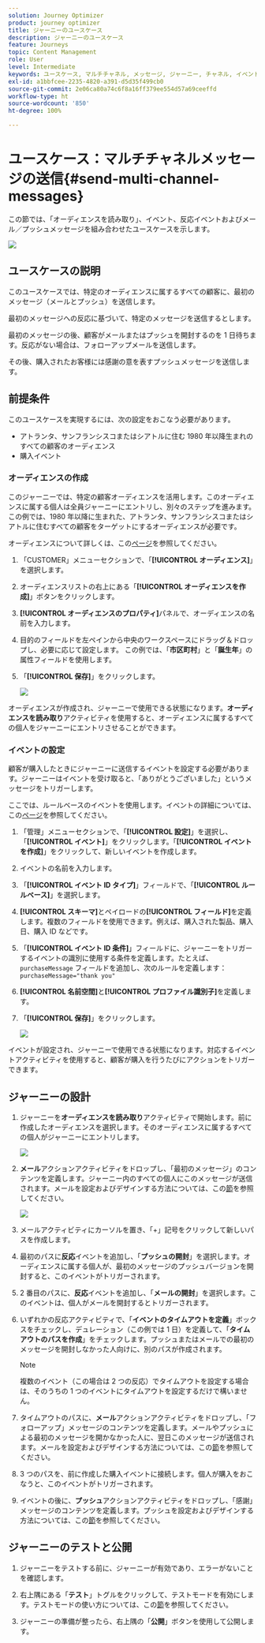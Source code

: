 ```yaml
---
solution: Journey Optimizer
product: journey optimizer
title: ジャーニーのユースケース
description: ジャーニーのユースケース
feature: Journeys
topic: Content Management
role: User
level: Intermediate
keywords: ユースケース, マルチチャネル, メッセージ, ジャーニー, チャネル, イベント, プッシュ
exl-id: a1bbfcee-2235-4820-a391-d5d35f499cb0
source-git-commit: 2e06ca80a74c6f8a16ff379ee554d57a69ceeffd
workflow-type: ht
source-wordcount: '850'
ht-degree: 100%

---
```


# ユースケース：マルチチャネルメッセージの送信{#send-multi-channel-messages}

この節では、「オーディエンスを読み取り」、イベント、反応イベントおよびメール／プッシュメッセージを組み合わせたユースケースを示します。

![](assets/jo-uc1.png)

## ユースケースの説明

このユースケースでは、特定のオーディエンスに属するすべての顧客に、最初のメッセージ（メールとプッシュ）を送信します。

最初のメッセージへの反応に基づいて、特定のメッセージを送信するとします。

最初のメッセージの後、顧客がメールまたはプッシュを開封するのを 1 日待ちます。反応がない場合は、フォローアップメールを送信します。

その後、購入されたお客様には感謝の意を表すプッシュメッセージを送信します。

## 前提条件

このユースケースを実現するには、次の設定をおこなう必要があります。

* アトランタ、サンフランシスコまたはシアトルに住む 1980 年以降生まれのすべての顧客のオーディエンス
* 購入イベント

### オーディエンスの作成

このジャーニーでは、特定の顧客オーディエンスを活用します。このオーディエンスに属する個人は全員ジャーニーにエントリし、別々のステップを進みます。この例では、1980 年以降に生まれた、アトランタ、サンフランシスコまたはシアトルに住むすべての顧客をターゲットにするオーディエンスが必要です。

オーディエンスについて詳しくは、この[ページ](../audience/about-audiences.md)を参照してください。

1. 「CUSTOMER」メニューセクションで、「**[!UICONTROL オーディエンス]**」を選択します。

1. オーディエンスリストの右上にある「**[!UICONTROL オーディエンスを作成]**」ボタンをクリックします。

1. **[!UICONTROL オーディエンスのプロパティ]**&#x200B;パネルで、オーディエンスの名前を入力します。

1. 目的のフィールドを左ペインから中央のワークスペースにドラッグ＆ドロップし、必要に応じて設定します。
この例では、「**市区町村**」と「**誕生年**」の属性フィールドを使用します。

1. 「**[!UICONTROL 保存]**」をクリックします。

   ![](assets/add-attributes.png)

オーディエンスが作成され、ジャーニーで使用できる状態になります。**オーディエンスを読み取り**&#x200B;アクティビティを使用すると、オーディエンスに属するすべての個人をジャーニーにエントリさせることができます。

### イベントの設定

顧客が購入したときにジャーニーに送信するイベントを設定する必要があります。ジャーニーはイベントを受け取ると、「ありがとうございました」というメッセージをトリガーします。

ここでは、ルールベースのイベントを使用します。イベントの詳細については、この[ページ](../event/about-events.md)を参照してください。

1. 「管理」メニューセクションで、「**[!UICONTROL 設定]**」を選択し、「**[!UICONTROL イベント]**」をクリックします。「**[!UICONTROL イベントを作成]**」をクリックして、新しいイベントを作成します。

1. イベントの名前を入力します。

1. 「**[!UICONTROL イベント ID タイプ]**」フィールドで、「**[!UICONTROL ルールベース]**」を選択します。

1. **[!UICONTROL スキーマ]**&#x200B;とペイロードの&#x200B;**[!UICONTROL フィールド]**&#x200B;を定義します。複数のフィールドを使用できます。例えば、購入された製品、購入日、購入 ID などです。

1.  「**[!UICONTROL イベント ID 条件]**」フィールドに、ジャーニーをトリガーするイベントの識別に使用する条件を定義します。たとえば、`purchaseMessage` フィールドを追加し、次のルールを定義します：`purchaseMessage="thank you"`

1. **[!UICONTROL 名前空間]**&#x200B;と&#x200B;**[!UICONTROL プロファイル識別子]**&#x200B;を定義します。

1. 「**[!UICONTROL 保存]**」をクリックします。

   ![](assets/jo-uc2.png)

イベントが設定され、ジャーニーで使用できる状態になります。対応するイベントアクティビティを使用すると、顧客が購入を行うたびにアクションをトリガーできます。

## ジャーニーの設計

1. ジャーニーを&#x200B;**オーディエンスを読み取り**&#x200B;アクティビティで開始します。前に作成したオーディエンスを選択します。そのオーディエンスに属するすべての個人がジャーニーにエントリします。

   ![](assets/jo-uc4.png)

1. **メール**&#x200B;アクションアクティビティをドロップし、「最初のメッセージ」のコンテンツを定義します。ジャーニー内のすべての個人にこのメッセージが送信されます。メールを設定およびデザインする方法については、この[節](../email/create-email.md)を参照してください。

   ![](assets/jo-uc5.png)

1. メールアクティビティにカーソルを置き、「+」記号をクリックして新しいパスを作成します。

1. 最初のパスに&#x200B;**反応**&#x200B;イベントを追加し、「**プッシュの開封**」を選択します。オーディエンスに属する個人が、最初のメッセージのプッシュバージョンを開封すると、このイベントがトリガーされます。

1. 2 番目のパスに、**反応**&#x200B;イベントを追加し、「**メールの開封**」を選択します。このイベントは、個人がメールを開封するとトリガーされます。

1. いずれかの反応アクティビティで、「**イベントのタイムアウトを定義**」ボックスをチェックし、デュレーション（この例では 1 日）を定義して、「**タイムアウトのパスを作成**」をチェックします。プッシュまたはメールでの最初のメッセージを開封しなかった人向けに、別のパスが作成されます。

   >[!NOTE]
   >
   >複数のイベント（この場合は 2 つの反応）でタイムアウトを設定する場合は、そのうちの 1 つのイベントにタイムアウトを設定するだけで構いません。

1. タイムアウトのパスに、**メール**&#x200B;アクションアクティビティをドロップし、「フォローアップ」メッセージのコンテンツを定義します。メールやプッシュによる最初のメッセージを開かなかった人に、翌日このメッセージが送信されます。メールを設定およびデザインする方法については、この[節](../email/create-email.md)を参照してください。

1. 3 つのパスを、前に作成した購入イベントに接続します。個人が購入をおこなうと、このイベントがトリガーされます。

1. イベントの後に、**プッシュ**&#x200B;アクションアクティビティをドロップし、「感謝」メッセージのコンテンツを定義します。プッシュを設定およびデザインする方法については、この[節](../push/create-push.md)を参照してください。

## ジャーニーのテストと公開

1. ジャーニーをテストする前に、ジャーニーが有効であり、エラーがないことを確認します。

1. 右上隅にある「**テスト**」トグルをクリックして、テストモードを有効にします。テストモードの使い方については、この[節](testing-the-journey.md)を参照してください。

1. ジャーニーの準備が整ったら、右上隅の「**公開**」ボタンを使用して公開します。
